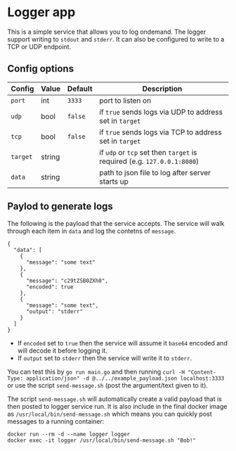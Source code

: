 #  Logger app

This is a simple service that allows you to log ondemand. The logger support writing to `stdout` and `stderr`. It can also be configured to write to a TCP or UDP endpoint.

## Config options

| Config    | Value     | Default | Description                                                             |
|-----------|-----------|---------|-------------------------------------------------------------------------|
| `port`    | int       | `3333`  | port to listen on                                                       |
| `udp`     | bool      | `false` | if `true` sends logs via UDP to address set in `target`                 |
| `tcp`     | bool      | `false` | if `true` sends logs via TCP to address set in `target`                 |
| `target`  | string    | <blank> | if `udp` or `tcp` set then `target` is required (e.g. `127.0.0.1:8080`) |
| `data`    | string    | <blank> | path to json file to log after server starts up                         |


## Paylod to generate logs

The following is the payload that the service accepts. The service will walk through each item in `data` and log the contetns of `message`.

```
{
  "data": [
    {
      "message": "some text"
    },
    {
      "message": "c29tZSB0ZXh0",
      "encoded": true
    },
    {
      "message": "some text",
      "output": "stderr"
    }
  ]
}
```

* If `encoded` set to `true` then the service will assume it `base64` encoded and will decode it before logging it.
* If `output` set to `stderr` then the service will write it to `stderr`.

You can test this by `go run main.go` and then running `curl -H "Content-Type: application/json" -d @../../example_payload.json localhost:3333` or use the script `send-message.sh` (post the argument/text given to it).

The script `send-message.sh` will automatically create a valid payload that is then posted to logger service run. It is also include in the final docker image as `/usr/local/bin/send-message.sh` which means you can quickly post messages to a running container:

```
docker run --rm -d --name logger logger
docker exec -it logger /usr/local/bin/send-message.sh "Bob!"
```
